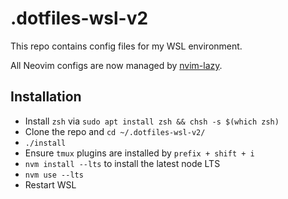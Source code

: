 # .dotfiles-wsl-v2

This repo contains config files for my WSL environment.

All Neovim configs are now managed by [nvim-lazy](https://github.com/elithrade/nvim-lazy).

## Installation

- Install `zsh` via `sudo apt install zsh && chsh -s $(which zsh)`
- Clone the repo and `cd ~/.dotfiles-wsl-v2/`
- `./install`
- Ensure `tmux` plugins are installed by `prefix + shift + i`
- `nvm install --lts` to install the latest node LTS
- `nvm use --lts`
- Restart WSL
